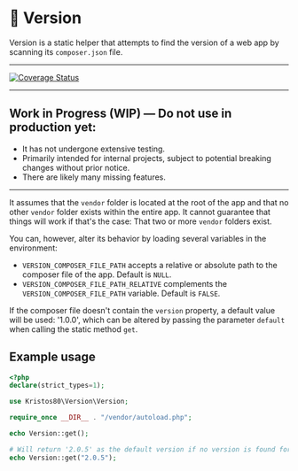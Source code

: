# 🚀 Version

Version is a static helper that attempts to find the version of a web app by scanning its `composer.json` file.

---

[![Coverage Status](https://coveralls.io/repos/github/kristos80/env-reader/badge.svg?branch=master)](https://coveralls.io/github/kristos80/env-reader?branch=master)

---

## Work in Progress (WIP) — Do not use in production yet: ##

- It has not undergone extensive testing.
- Primarily intended for internal projects, subject to potential breaking changes without prior notice.
- There are likely many missing features.

---

It assumes that the `vendor` folder is located at the root of the app and that no other `vendor` folder exists within the entire app. It cannot guarantee that things will work if that's the case: That two or more `vendor` folders exist.

You can, however, alter its behavior by loading several variables in the environment:

- `VERSION_COMPOSER_FILE_PATH` accepts a relative or absolute path to the composer file of the app. Default is `NULL`.
- `VERSION_COMPOSER_FILE_PATH_RELATIVE` complements the `VERSION_COMPOSER_FILE_PATH` variable. Default is `FALSE`.

If the composer file doesn't contain the `version` property, a default value will be used: '1.0.0', which can be altered by passing the parameter `default` when calling the static method `get`.

## Example usage
```php
<?php
declare(strict_types=1);

use Kristos80\Version\Version;

require_once __DIR__ . "/vendor/autoload.php";

echo Version::get();

# Will return '2.0.5' as the default version if no version is found for any reason
echo Version::get("2.0.5");
```
